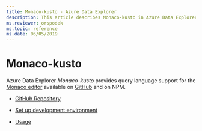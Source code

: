 ```yaml
---
title: Monaco-kusto - Azure Data Explorer
description: This article describes Monaco-kusto in Azure Data Explorer.
ms.reviewer: orspodek
ms.topic: reference
ms.date: 06/05/2019
---
```

# Monaco-kusto

Azure Data Explorer *Monaco-kusto* provides query language support for the [Monaco editor](https://microsoft.github.io/monaco-editor/) available on [GitHub](https://github.com/Azure/monaco-kusto) and on NPM.

* [GitHub Repository](https://github.com/Azure/monaco-kusto)

* [Set up development environment](https://github.com/Azure/monaco-kusto#setting-up-a-dev-environment)

* [Usage](https://github.com/Azure/monaco-kusto#usage)